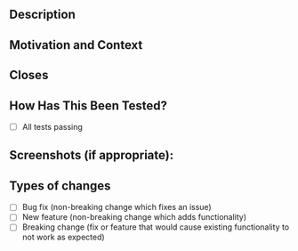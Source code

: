 <!--- Provide a general summary of your changes in the Title above -->

## Description
<!--- Describe your changes in detail -->

## Motivation and Context
<!--- Why is this change required? What problem does it solve? -->
<!--- If it fixes an open issue, please link to the issue here. -->

## Closes 
<!--- List issues this pull request closes-->

## How Has This Been Tested?
- [ ] All tests passing
<!--- Please describe in detail how you tested your changes. -->
<!--- Include details of your testing environment, tests ran to see how -->
<!--- your change affects other areas of the code, etc. -->


## Screenshots (if appropriate):

## Types of changes
<!--- What types of changes does your code introduce? Put an `x` in all the boxes that apply: -->
- [ ] Bug fix (non-breaking change which fixes an issue)
- [ ] New feature (non-breaking change which adds functionality)
- [ ] Breaking change (fix or feature that would cause existing functionality to not work as expected)
